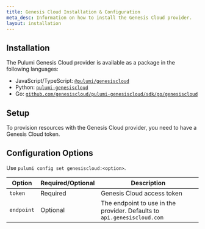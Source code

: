```yaml
---
title: Genesis Cloud Installation & Configuration
meta_desc: Information on how to install the Genesis Cloud provider.
layout: installation
---
```


## Installation

The Pulumi Genesis Cloud provider is available as a package in the following languages:

- JavaScript/TypeScript: [`@pulumi/genesiscloud`](https://www.npmjs.com/package/@genesiscloud/pulumi-genesiscloud)
- Python: [`pulumi-genesiscloud`](https://pypi.org/project/pulumi-genesiscloud/)
- Go: [`github.com/genesiscloud/pulumi-genesiscloud/sdk/go/genesiscloud`](https://pkg.go.dev/github.com/pulumi/pulumi-genesiscloud/sdk)

## Setup

To provision resources with the Genesis Cloud provider, you need to have a Genesis Cloud token.

## Configuration Options

Use `pulumi config set genesiscloud:<option>`.

| Option     | Required/Optional | Description                                                             |
| ---------- | ----------------- | ----------------------------------------------------------------------- |
| `token`    | Required          | Genesis Cloud access token                                              |
| `endpoint` | Optional          | The endpoint to use in the provider. Defaults to `api.genesiscloud.com` |
